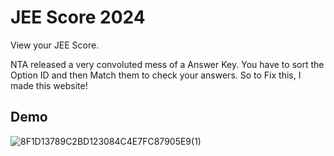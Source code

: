 # JEE Score 2024

View your JEE Score.

NTA released a very convoluted mess of a Answer Key. You have to sort the Option ID and then Match them to check your answers.
So to Fix this, I made this website!

## Demo

![8F1D13789C2BD123084C4E7FC87905E9(1)](https://github.com/codelif/JEE_Mains_Result_2024/assets/68972644/20695d4d-ecb2-48f4-9029-c1f5c2c10a41)


